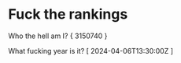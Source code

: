 # Fuck the rankings

Who the hell am I?
{ 3150740 }

What fucking year is it?
[ 2024-04-06T13:30:00Z ]
